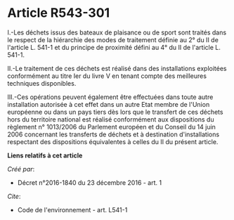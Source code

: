 # Article R543-301

I.-Les déchets issus des bateaux de plaisance ou de sport sont traités dans le respect de la hiérarchie des modes de
traitement définie au 2° du II de l'article L. 541-1 et du principe de proximité défini au 4° du II de l'article L. 541-1.

II.-Le traitement de ces déchets est réalisé dans des installations exploitées conformément au titre Ier du livre V en tenant
compte des meilleures techniques disponibles.

III.-Ces opérations peuvent également être effectuées dans toute autre installation autorisée à cet effet dans un autre Etat
membre de l'Union européenne ou dans un pays tiers dès lors que le transfert de ces déchets hors du territoire national est
réalisé conformément aux dispositions du règlement n° 1013/2006 du Parlement européen et du Conseil du 14 juin 2006
concernant les transferts de déchets et à destination d'installations respectant des dispositions équivalentes à celles du II
du présent article.

**Liens relatifs à cet article**

_Créé par_:

  - Décret n°2016-1840 du 23 décembre 2016 - art. 1

_Cite_:

  - Code de l'environnement - art. L541-1
